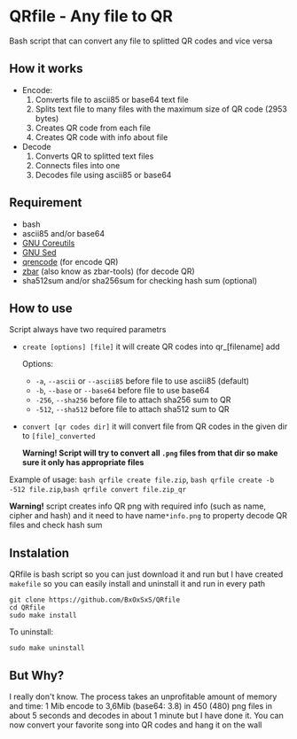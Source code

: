 # QRfile - Any file to QR
Bash script that can convert any file to splitted QR codes and vice versa

## How it works
* Encode:
     1. Converts file to ascii85 or base64 text file
     2. Splits text file to many files with the maximum size of QR code (2953 bytes)
     3. Creates QR code from each file
     4. Creates QR code with info about file
* Decode
     1. Converts QR to splitted text files
     2. Connects files into one
     3. Decodes file using ascii85 or base64

## Requirement
* bash
* ascii85 and/or base64
* [GNU Coreutils](https://www.gnu.org/software/coreutils/)
* [GNU Sed](https://www.gnu.org/software/sed/)
* [qrencode](https://github.com/fukuchi/libqrencode) (for encode QR)
* [zbar](https://github.com/mchehab/zbar) (also know as zbar-tools) (for decode QR)
* sha512sum and/or sha256sum for checking hash sum (optional)

## How to use
Script always have two required parametrs
* `create [options] [file]` it will create QR codes into qr_[filename] add

  Options:
  * `-a`, `--ascii` or `--ascii85` before file to use ascii85 (default)
  * `-b`, `--base` or `--base64` before file to use base64
  * `-256`, `--sha256` before file to attach sha256 sum to QR
  * `-512`, `--sha512` before file to attach sha512 sum to QR


* `convert [qr codes dir]` it will convert file from QR codes in the given dir to `[file]_converted`

  **Warning! Script will try to convert all `.png` files from that dir so make sure it only has appropriate files**

Example of usage: `bash qrfile create file.zip`, `bash qrfile create -b -512 file.zip`,`bash qrfile convert file.zip_qr`

**Warning!** script creates info QR png with required info (such as name, cipher and hash) and it need to have name`*info.png` to property decode QR files and check hash sum

## Instalation
QRfile is bash script so you can just download it and run but I have created `makefile` so you can easily install and uninstall it and run in every path

```
git clone https://github.com/BxOxSxS/QRfile
cd QRfile
sudo make install
```
To uninstall:
```
sudo make uninstall
```

## But Why?
I really don't know. The process takes an unprofitable amount of memory and time:
1 Mib encode to 3,6Mib (base64: 3.8) in 450 (480) png files in about 5 seconds and decodes in about 1 minute but I have done it. You can now convert your favorite song into QR codes and hang it on the wall
